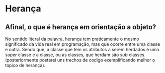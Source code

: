 # Herança
## Afinal, o que é herança em orientação a objeto?

No sentido literal da palavra, herança tem praticamente o mesmo significado da vida real em programação, mas que ocorre entre uma classe e outra. Sendo que,
a classe que tem os atributos a serem herdados é uma *super* classe e a classe, ou as classes, que herdam são *sub* classes. (posteriormente postarei uns 
trechos de codigo exemplificando melhor o topico de herança).
